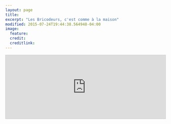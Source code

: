 ```yaml
---
layout: page
title:
excerpt: "Les Bricodeurs, c'est comme à la maison"
modified: 2015-07-24T19:44:38.564948-04:00
image:
  feature:
  credit:
  creditlink:
---
```


<!--

{% for member_data in site.data.members %}
{% assign member = member_data[1]  %}
  <div class="bio">
  	<img alt="{{ member.name }}" src="{{ site.url }}/images/{{ member.avatar }}" class="bio-photo">
  	<h4> {{member.name}}</h4>
  	<i>{{member.bio}}</i>
    <div>
      {% if member.twitter%}
      <a class="twitter-link" href="http://twitter.com/{{ member.twitter }}" title="{{ member.name }} on Twitter" target="_blank">
        <i class="fa fa-twitter-square fa-2x"></i>
      </a>
      {% endif %}
      {% if member.email%}
      <a class="email-link" href="mailto:{{ member.email }}" title="Email to {{ member.name }}" target="_blank">
        <i class="fa fa-envelope-square fa-2x"></i>
      </a>
      {% endif %}
      {% if member.web%}
      <a class="web-link" href="{{ member.web }}" title="{{ member.name }}'s website" target="_blank">
        <i class="fa fa-external-link-square fa-2x"></i>
      </a>
      {% endif %}


    </div>

  </div>
{% endfor %}

-->

<iframe class="airtable-embed" src="https://airtable.com/embed/shrR83j1HovmwK7H9?backgroundColor=blue&viewControls=on" frameborder="0" onmousewheel="" width="100%" height="200" style="background: transparent; border: 1px solid #ccc;"></iframe>
